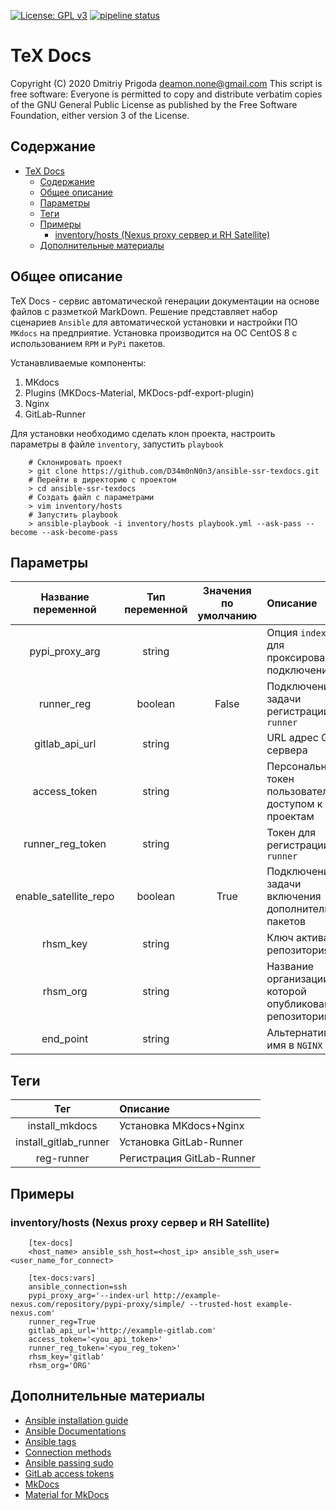 [![License: GPL v3](https://img.shields.io/badge/License-GPLv3-blue.svg)](https://www.gnu.org/licenses/gpl-3.0)
[![pipeline status](http://gitlab-lb-01.gvc.oao.rzd/d34m0nn0n3/ansible-ssr-os/badges/master/pipeline.svg)](http://gitlab-lb-01.gvc.oao.rzd/d34m0nn0n3/ansible-ssr-os/-/commits/master)

# TeX Docs
Copyright (C) 2020 Dmitriy Prigoda deamon.none@gmail.com This script is free software: Everyone is permitted to copy and distribute verbatim copies of the GNU General Public License as published by the Free Software Foundation, either version 3 of the License.

## Содержание

- [TeX Docs](#tex-docs)
  - [Содержание](#содержание)
  - [Общее описание](#общее-описание)
  - [Параметры](#параметры)
  - [Теги](#теги)
  - [Примеры](#примеры)
    - [inventory/hosts (Nexus proxy сервер и RH Satellite)](#inventoryhosts-nexus-proxy-сервер-и-rh-satellite)
  - [Дополнительные материалы](#дополнительные-материалы)

## Общее описание

TeX Docs - сервис автоматической генерации документации на основе файлов с разметкой MarkDown. Решение представляет набор сценариев `Ansible` для автоматической установки и настройки ПО `MKdocs` на предприятие. Установка производится на ОС CentOS 8 с использованием `RPM` и `PyPi` пакетов.

Устанавливаемые компоненты:

1. MKdocs
2. Plugins (MKDocs-Material, MKDocs-pdf-export-plugin)
3. Nginx
4. GitLab-Runner

Для установки необходимо сделать клон проекта, настроить параметры в файле `inventory`, запустить `playbook`

```
    # Склонировать проект
    > git clone https://github.com/D34m0nN0n3/ansible-ssr-texdocs.git
    # Перейти в директорию с проектом
    > cd ansible-ssr-texdocs
    # Создать файл с параметрами
    > vim inventory/hosts
    # Запустить playbook
    > ansible-playbook -i inventory/hosts playbook.yml --ask-pass --become --ask-become-pass
```

## Параметры

|Название переменной   | Тип переменной | Значения по умолчанию | Описание                                               |
|:--------------------:|:--------------:|:---------------------:|:-------------------------------------------------------|
|pypi_proxy_arg        | string         |                       | Опция `index-url` для проксированного подключения      |
|runner_reg            | boolean        | False                 | Подключение задачи регистрации `runner`                |
|gitlab_api_url        | string         |                       | URL адрес GitLab сервера                               |
|access_token          | string         |                       | Персональный токен пользователя с доступом к проектам  |
|runner_reg_token      | string         |                       | Токен для регистрации `runner`                         |
|enable_satellite_repo | boolean        | True                  | Подключение задачи включения дополнительных пакетов    |
|rhsm_key              | string         |                       | Ключ активации репозитория                             |
|rhsm_org              | string         |                       | Название организации в которой опубликован репозиторий |
|end_point             | string         |                       | Альтернативное имя в `NGINX`                           |

## Теги

|Тег                   | Описание                               |
|:--------------------:|:---------------------------------------|
|install_mkdocs        | Установка MKdocs+Nginx                 |
|install_gitlab_runner | Установка GitLab-Runner                |
|reg-runner            | Регистрация GitLab-Runner              |

## Примеры

### inventory/hosts (Nexus proxy сервер и RH Satellite)

```
    [tex-docs]
    <host_name> ansible_ssh_host=<host_ip> ansible_ssh_user=<user_name_for_connect>

    [tex-docs:vars]
    ansible_connection=ssh
    pypi_proxy_arg='--index-url http://example-nexus.com/repository/pypi-proxy/simple/ --trusted-host example-nexus.com'
    runner_reg=True
    gitlab_api_url='http://example-gitlab.com'
    access_token='<you_api_token>'
    runner_reg_token='<you_reg_token>'
    rhsm_key='gitlab'
    rhsm_org='ORG'
```

## Дополнительные материалы

- [Ansible installation guide](https://docs.ansible.com/ansible/latest/installation_guide/intro_installation.html)
- [Ansible Documentations](https://docs.ansible.com/)
- [Ansible tags](https://docs.ansible.com/ansible/latest/user_guide/playbooks_tags.html)
- [Connection methods](https://docs.ansible.com/ansible/latest/user_guide/connection_details.html)
- [Ansible passing sudo](https://8gwifi.org/docs/ansible-sudo-ssh-password.jsp)
- [GitLab access tokens](https://docs.gitlab.com/ee/user/profile/personal_access_tokens.html)
- [MkDocs](https://www.mkdocs.org/)
- [Material for MkDocs](https://squidfunk.github.io/mkdocs-material/getting-started/)

